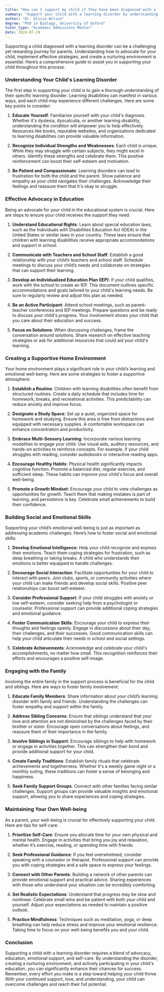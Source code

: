 ```yaml
---
title: "How can I support my child if they have been diagnosed with a learning disorder?"
summary: "Support your child with a learning disorder by understanding their needs, advocating for them, and creating a nurturing environment."
author: "Dr. Olivia Wilson"
degree: "PhD in Biology, University of Oxford"
tutor_type: "Academic Admissions Mentor"
date: 2024-07-29
---
```


Supporting a child diagnosed with a learning disorder can be a challenging yet rewarding journey for parents. Understanding how to advocate for your child, implement effective strategies, and create a nurturing environment is essential. Here’s a comprehensive guide to assist you in supporting your child throughout this process.

### Understanding Your Child's Learning Disorder

The first step in supporting your child is to gain a thorough understanding of their specific learning disorder. Learning disabilities can manifest in various ways, and each child may experience different challenges. Here are some key points to consider:

1. **Educate Yourself**: Familiarize yourself with your child's diagnosis. Whether it's dyslexia, dyscalculia, or another learning disability, understanding the condition will empower you to help effectively. Resources like books, reputable websites, and organizations dedicated to learning disabilities can provide valuable information.

2. **Recognize Individual Strengths and Weaknesses**: Each child is unique. While they may struggle with certain subjects, they might excel in others. Identify these strengths and celebrate them. This positive reinforcement can boost their self-esteem and motivation.

3. **Be Patient and Compassionate**: Learning disorders can lead to frustration for both the child and the parent. Show patience and empathy as your child navigates their challenges. Acknowledge their feelings and reassure them that it's okay to struggle.

### Effective Advocacy in Education

Being an advocate for your child in the educational system is crucial. Here are steps to ensure your child receives the support they need:

1. **Understand Educational Rights**: Learn about special education laws, such as the Individuals with Disabilities Education Act (IDEA) in the United States or similar laws in your country. These laws ensure that children with learning disabilities receive appropriate accommodations and support in school.

2. **Communicate with Teachers and School Staff**: Establish a good relationship with your child’s teachers and school staff. Schedule meetings to discuss your child’s needs and collaborate on strategies that can support their learning.

3. **Develop an Individualized Education Plan (IEP)**: If your child qualifies, work with the school to create an IEP. This document outlines specific accommodations and goals tailored to your child's learning needs. Be sure to regularly review and adjust this plan as needed.

4. **Be an Active Participant**: Attend school meetings, such as parent-teacher conferences and IEP meetings. Prepare questions and be ready to discuss your child's progress. Your involvement shows your child that you care about their education and success.

5. **Focus on Solutions**: When discussing challenges, frame the conversation around solutions. Share research on effective teaching strategies or ask for additional resources that could aid your child's learning.

### Creating a Supportive Home Environment

Your home environment plays a significant role in your child’s learning and emotional well-being. Here are some strategies to foster a supportive atmosphere:

1. **Establish a Routine**: Children with learning disabilities often benefit from structured routines. Create a daily schedule that includes time for homework, breaks, and recreational activities. This predictability can reduce anxiety and improve focus.

2. **Designate a Study Space**: Set up a quiet, organized space for homework and studying. Ensure this area is free from distractions and equipped with necessary supplies. A comfortable workspace can enhance concentration and productivity.

3. **Embrace Multi-Sensory Learning**: Incorporate various learning modalities to engage your child. Use visual aids, auditory resources, and hands-on activities to reinforce concepts. For example, if your child struggles with reading, consider audiobooks or interactive reading apps.

4. **Encourage Healthy Habits**: Physical health significantly impacts cognitive function. Promote a balanced diet, regular exercise, and sufficient sleep. These habits can improve your child's focus and overall well-being.

5. **Promote a Growth Mindset**: Encourage your child to view challenges as opportunities for growth. Teach them that making mistakes is part of learning, and persistence is key. Celebrate small achievements to build their confidence.

### Building Social and Emotional Skills

Supporting your child’s emotional well-being is just as important as addressing academic challenges. Here’s how to foster social and emotional skills:

1. **Develop Emotional Intelligence**: Help your child recognize and express their emotions. Teach them coping strategies for frustration, such as deep breathing or taking breaks. A child who understands their emotions is better equipped to handle challenges.

2. **Encourage Social Interaction**: Facilitate opportunities for your child to interact with peers. Join clubs, sports, or community activities where your child can make friends and develop social skills. Positive peer relationships can boost self-esteem.

3. **Consider Professional Support**: If your child struggles with anxiety or low self-esteem, consider seeking help from a psychologist or counselor. Professional support can provide additional coping strategies and emotional guidance.

4. **Foster Communication Skills**: Encourage your child to express their thoughts and feelings openly. Engage in discussions about their day, their challenges, and their successes. Good communication skills can help your child articulate their needs in school and social settings.

5. **Celebrate Achievements**: Acknowledge and celebrate your child's accomplishments, no matter how small. This recognition reinforces their efforts and encourages a positive self-image.

### Engaging with the Family

Involving the entire family in the support process is beneficial for the child and siblings. Here are ways to foster family involvement:

1. **Educate Family Members**: Share information about your child’s learning disorder with family and friends. Understanding the challenges can foster empathy and support within the family.

2. **Address Sibling Concerns**: Ensure that siblings understand that your love and attention are not diminished by the challenges faced by their brother or sister. Encourage open conversations about feelings, and reassure them of their importance in the family.

3. **Involve Siblings in Support**: Encourage siblings to help with homework or engage in activities together. This can strengthen their bond and provide additional support for your child.

4. **Create Family Traditions**: Establish family rituals that celebrate achievements and togetherness. Whether it's a weekly game night or a monthly outing, these traditions can foster a sense of belonging and happiness.

5. **Seek Family Support Groups**: Connect with other families facing similar challenges. Support groups can provide valuable insights and emotional support, allowing you to share experiences and coping strategies.

### Maintaining Your Own Well-being

As a parent, your well-being is crucial for effectively supporting your child. Here are tips for self-care:

1. **Prioritize Self-Care**: Ensure you allocate time for your own physical and mental health. Engage in activities that bring you joy and relaxation, whether it’s exercise, reading, or spending time with friends.

2. **Seek Professional Guidance**: If you feel overwhelmed, consider speaking with a counselor or therapist. Professional support can provide you with coping strategies and a safe space to express your feelings.

3. **Connect with Other Parents**: Building a network of other parents can provide emotional support and practical advice. Sharing experiences with those who understand your situation can be incredibly comforting.

4. **Set Realistic Expectations**: Understand that progress may be slow and nonlinear. Celebrate small wins and be patient with both your child and yourself. Adjust your expectations as needed to maintain a positive outlook.

5. **Practice Mindfulness**: Techniques such as meditation, yoga, or deep breathing can help reduce stress and improve your emotional resilience. Taking time to focus on your well-being benefits you and your child.

### Conclusion

Supporting a child with a learning disorder requires a blend of advocacy, education, emotional support, and self-care. By understanding the disorder, creating a nurturing environment, and actively participating in your child's education, you can significantly enhance their chances for success. Remember, every effort you make is a step toward helping your child thrive. With your continued support, love, and understanding, your child can overcome challenges and reach their full potential.
    